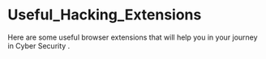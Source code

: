 # Useful_Hacking_Extensions
Here are some useful browser extensions that will help you in your journey in Cyber Security .
